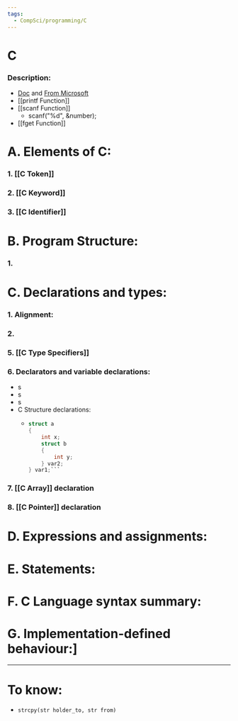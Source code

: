 ```yaml
---
tags:
  - CompSci/programming/C
---
```

# C
### Description:
- [Doc](https://en.cppreference.com/w/c/language) and [From Microsoft](https://learn.microsoft.com/en-us/cpp/c-language)
- [[printf Function]]
- [[scanf Function]]
	- scanf("%d", &number);
- [[fget Function]]
# A. Elements of C:
### 1. [[C Token]]
### 2. [[C Keyword]]
### 3. [[C Identifier]]

# B. Program Structure:
### 1. 
# C. Declarations and types:
### 1. Alignment:
### 2. 
### 5. [[C Type Specifiers]]
### 6. Declarators and variable declarations:
- s
- s
- s
- C Structure declarations:
	- ```c
	  struct a
	  {
		  int x;
		  struct b
		  {
			  int y;
		  } var2;
	  } var1;```
### 7. [[C Array]] declaration
### 8. [[C Pointer]] declaration
# D. Expressions and assignments:
# E. Statements:
# F. C Language syntax summary:
# G. Implementation-defined behaviour:]
---
# To know:
- `strcpy(str holder_to, str from)`
